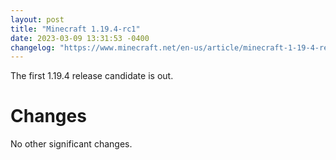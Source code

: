 ```yaml
---
layout: post
title: "Minecraft 1.19.4-rc1"
date: 2023-03-09 13:31:53 -0400
changelog: "https://www.minecraft.net/en-us/article/minecraft-1-19-4-release-candidate-1"
---
```


The first 1.19.4 release candidate is out.

# Changes

No other significant changes.

